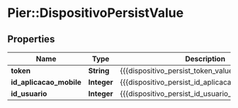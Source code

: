 # Pier::DispositivoPersistValue

## Properties
Name | Type | Description | Notes
------------ | ------------- | ------------- | -------------
**token** | **String** | {{{dispositivo_persist_token_value}}} | [optional] 
**id_aplicacao_mobile** | **Integer** | {{{dispositivo_persist_id_aplicacao_mobile_value}}} | [optional] 
**id_usuario** | **Integer** | {{{dispositivo_persist_id_usuario_value}}} | [optional] 



